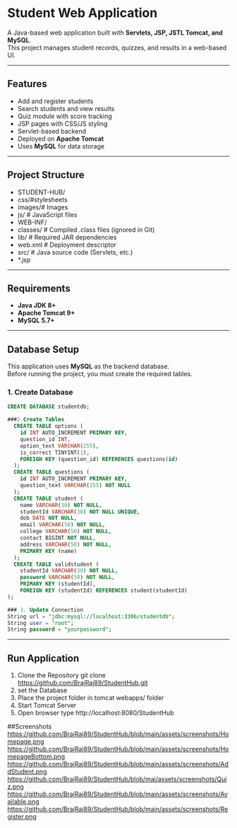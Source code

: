 # Student Web Application
A  Java-based web application built with **Servlets, JSP, JSTL Tomcat, and MySQL**.  
This project manages student records, quizzes, and results in a web-based UI.

---
## Features
- Add and register students
- Search students and view results
- Quiz module with score tracking
- JSP pages with CSS/JS styling
- Servlet-based backend
- Deployed on **Apache Tomcat**
- Uses **MySQL** for data storage

---
##  Project Structure
- STUDENT-HUB/ 
- css/#stylesheets   
- images/# Images  
- js/ # JavaScript files
- WEB-INF/ 
- classes/ # Compiled .class files (ignored in Git)<br>
- lib/ # Required JAR dependencies  
- web.xml # Deployment descriptor    
- src/ # Java source code (Servlets, etc.)   
- *.jsp
---
##  Requirements
- **Java JDK 8+**
- **Apache Tomcat 9+**
- **MySQL 5.7+**

---
##  Database Setup

This application uses **MySQL** as the backend database.  
Before running the project, you must create the required tables.

### 1. Create Database
```sql
CREATE DATABASE studentdb;

###2.Create Tables
  CREATE TABLE options (
    id INT AUTO_INCREMENT PRIMARY KEY,
    question_id INT,
    option_text VARCHAR(255),
    is_correct TINYINT(1),
    FOREIGN KEY (question_id) REFERENCES questions(id)
  );
  CREATE TABLE questions (
    id INT AUTO_INCREMENT PRIMARY KEY,
    question_text VARCHAR(255) NOT NULL
  );
  CREATE TABLE student (
    name VARCHAR(30) NOT NULL,
    studentId VARCHAR(30) NOT NULL UNIQUE,
    dob DATE NOT NULL,
    email VARCHAR(50) NOT NULL,
    college VARCHAR(50) NOT NULL,
    contact BIGINT NOT NULL,
    address VARCHAR(50) NOT NULL,
    PRIMARY KEY (name)
  );
  CREATE TABLE validstudent (
    studentId VARCHAR(30) NOT NULL,
    password VARCHAR(50) NOT NULL,
    PRIMARY KEY (studentId),
    FOREIGN KEY (studentId) REFERENCES student(studentId)
);

### 3. Update Connection
String url = "jdbc:mysql://localhost:3306/studentdb";
String user = "root";
String password = "yourpassword";

```
---


## Run Application
 1. Clone the Repository
git clone  https://github.com/BrajRaj89/StudentHub.git
 2. set the Database
 3. Place the project folder in tomcat webapps/ folder
 4. Start Tomcat Server
 5. Open browser type http://localhost:8080/StudentHub

##Screenshots
https://github.com/BrajRaj89/StudentHub/blob/main/assets/screenshots/Homepage.png
https://github.com/BrajRaj89/StudentHub/blob/main/assets/screenshots/HomepageBottom.png
https://github.com/BrajRaj89/StudentHub/blob/main/assets/screenshots/AddStudent.png
https://github.com/BrajRaj89/StudentHub/blob/mai/assets/screenshots/Quiz.png
https://github.com/BrajRaj89/StudentHub/blob/main/assets/screenshots/Available.png
https://github.com/BrajRaj89/StudentHub/blob/main/assets/screenshots/Register.png

